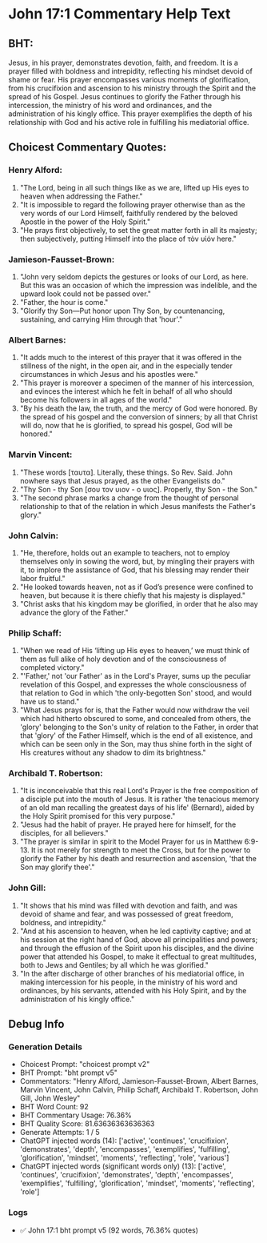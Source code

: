 # John 17:1 Commentary Help Text

## BHT:
Jesus, in his prayer, demonstrates devotion, faith, and freedom. It is a prayer filled with boldness and intrepidity, reflecting his mindset devoid of shame or fear. His prayer encompasses various moments of glorification, from his crucifixion and ascension to his ministry through the Spirit and the spread of his Gospel. Jesus continues to glorify the Father through his intercession, the ministry of his word and ordinances, and the administration of his kingly office. This prayer exemplifies the depth of his relationship with God and his active role in fulfilling his mediatorial office.

## Choicest Commentary Quotes:
### Henry Alford:
1. "The Lord, being in all such things like as we are, lifted up His eyes to heaven when addressing the Father."
2. "It is impossible to regard the following prayer otherwise than as the very words of our Lord Himself, faithfully rendered by the beloved Apostle in the power of the Holy Spirit."
3. "He prays first objectively, to set the great matter forth in all its majesty; then subjectively, putting Himself into the place of τὸν υἱόν here."

### Jamieson-Fausset-Brown:
1. "John very seldom depicts the gestures or looks of our Lord, as here. But this was an occasion of which the impression was indelible, and the upward look could not be passed over."
2. "Father, the hour is come."
3. "Glorify thy Son—Put honor upon Thy Son, by countenancing, sustaining, and carrying Him through that 'hour'."

### Albert Barnes:
1. "It adds much to the interest of this prayer that it was offered in the stillness of the night, in the open air, and in the especially tender circumstances in which Jesus and his apostles were."
2. "This prayer is moreover a specimen of the manner of his intercession, and evinces the interest which he felt in behalf of all who should become his followers in all ages of the world."
3. "By his death the law, the truth, and the mercy of God were honored. By the spread of his gospel and the conversion of sinners; by all that Christ will do, now that he is glorified, to spread his gospel, God will be honored."

### Marvin Vincent:
1. "These words [ταυτα]. Literally, these things. So Rev. Said. John nowhere says that Jesus prayed, as the other Evangelists do."
2. "Thy Son - thy Son [σου τον υιον - ο υιος]. Properly, thy Son - the Son."
3. "The second phrase marks a change from the thought of personal relationship to that of the relation in which Jesus manifests the Father's glory."

### John Calvin:
1. "He, therefore, holds out an example to teachers, not to employ themselves only in sowing the word, but, by mingling their prayers with it, to implore the assistance of God, that his blessing may render their labor fruitful."
2. "He looked towards heaven, not as if God’s presence were confined to heaven, but because it is there chiefly that his majesty is displayed."
3. "Christ asks that his kingdom may be glorified, in order that he also may advance the glory of the Father."

### Philip Schaff:
1. "When we read of His ‘lifting up His eyes to heaven,’ we must think of them as full alike of holy devotion and of the consciousness of completed victory."
2. "'Father,' not 'our Father' as in the Lord's Prayer, sums up the peculiar revelation of this Gospel, and expresses the whole consciousness of that relation to God in which 'the only-begotten Son' stood, and would have us to stand."
3. "What Jesus prays for is, that the Father would now withdraw the veil which had hitherto obscured to some, and concealed from others, the 'glory' belonging to the Son's unity of relation to the Father, in order that that 'glory' of the Father Himself, which is the end of all existence, and which can be seen only in the Son, may thus shine forth in the sight of His creatures without any shadow to dim its brightness."

### Archibald T. Robertson:
1. "It is inconceivable that this real Lord's Prayer is the free composition of a disciple put into the mouth of Jesus. It is rather 'the tenacious memory of an old man recalling the greatest days of his life' (Bernard), aided by the Holy Spirit promised for this very purpose."
2. "Jesus had the habit of prayer. He prayed here for himself, for the disciples, for all believers."
3. "The prayer is similar in spirit to the Model Prayer for us in Matthew 6:9-13. It is not merely for strength to meet the Cross, but for the power to glorify the Father by his death and resurrection and ascension, 'that the Son may glorify thee'."

### John Gill:
1. "It shows that his mind was filled with devotion and faith, and was devoid of shame and fear, and was possessed of great freedom, boldness, and intrepidity."
2. "And at his ascension to heaven, when he led captivity captive; and at his session at the right hand of God, above all principalities and powers; and through the effusion of the Spirit upon his disciples, and the divine power that attended his Gospel, to make it effectual to great multitudes, both to Jews and Gentiles; by all which he was glorified."
3. "In the after discharge of other branches of his mediatorial office, in making intercession for his people, in the ministry of his word and ordinances, by his servants, attended with his Holy Spirit, and by the administration of his kingly office."


## Debug Info
### Generation Details
- Choicest Prompt: "choicest prompt v2"
- BHT Prompt: "bht prompt v5"
- Commentators: "Henry Alford, Jamieson-Fausset-Brown, Albert Barnes, Marvin Vincent, John Calvin, Philip Schaff, Archibald T. Robertson, John Gill, John Wesley"
- BHT Word Count: 92
- BHT Commentary Usage: 76.36%
- BHT Quality Score: 81.63636363636363
- Generate Attempts: 1 / 5
- ChatGPT injected words (14):
	['active', 'continues', 'crucifixion', 'demonstrates', 'depth', 'encompasses', 'exemplifies', 'fulfilling', 'glorification', 'mindset', 'moments', 'reflecting', 'role', 'various']
- ChatGPT injected words (significant words only) (13):
	['active', 'continues', 'crucifixion', 'demonstrates', 'depth', 'encompasses', 'exemplifies', 'fulfilling', 'glorification', 'mindset', 'moments', 'reflecting', 'role']

### Logs
- ✅ John 17:1 bht prompt v5 (92 words, 76.36% quotes)
